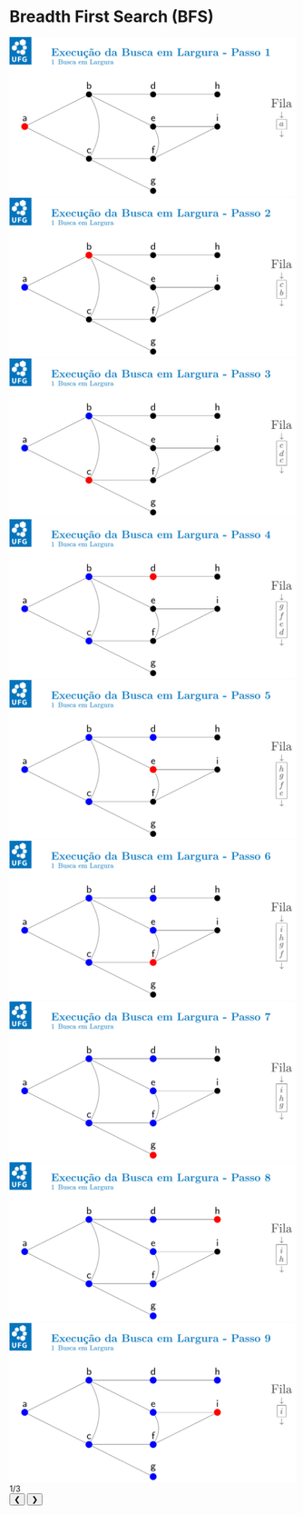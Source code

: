 # Breadth First Search (BFS)

<div class="slider-wrapper">
  <!-- área de slides -->
  <div class="slides-container">
    <div class="image-sliderfade fade"><img src="../../../../assets/graphs/algorithms/bfs/bfs1.png" /></div>
    <div class="image-sliderfade fade"><img src="../../../../assets/graphs/algorithms/bfs/bfs2.png" /></div>
    <div class="image-sliderfade fade"><img src="../../../../assets/graphs/algorithms/bfs/bfs3.png" /></div>
    <div class="image-sliderfade fade"><img src="../../../../assets/graphs/algorithms/bfs/bfs4.png" /></div>
    <div class="image-sliderfade fade"><img src="../../../../assets/graphs/algorithms/bfs/bfs5.png" /></div>
    <div class="image-sliderfade fade"><img src="../../../../assets/graphs/algorithms/bfs/bfs6.png" /></div>
    <div class="image-sliderfade fade"><img src="../../../../assets/graphs/algorithms/bfs/bfs7.png" /></div>
    <div class="image-sliderfade fade"><img src="../../../../assets/graphs/algorithms/bfs/bfs8.png" /></div>
    <div class="image-sliderfade fade"><img src="../../../../assets/graphs/algorithms/bfs/bfs9.png" /></div>

  </div>

  <!-- índice no canto -->
  <div class="slide-index">1/3</div>

  <!-- barra de controles fixa embaixo -->
  <div class="controls-bar">
    <button class="ctrl prev" onclick="plusSlides(-1)">❮</button>
    <button class="ctrl next" onclick="plusSlides(1)">❯</button>
  </div>
</div>
<br>